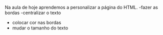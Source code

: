 Na aula de hoje aprendemos a personalizar a página do HTML.
-fazer as bordas
-centralizar o texto
- colocar cor nas bordas
- mudar o tamanho do texto
